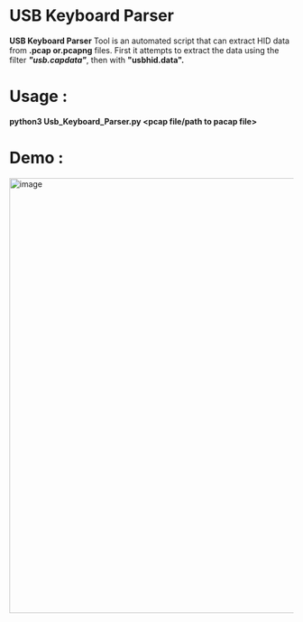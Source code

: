 # USB Keyboard Parser

**USB Keyboard Parser** Tool is an automated script that can extract HID data from **.pcap or.pcapng** files. First it attempts to extract the data using the filter **_"usb.capdata"_**, then with **"usbhid.data".** 

# Usage :

**python3 Usb_Keyboard_Parser.py <pcap file/path to pacap file>**


# Demo :
<img width="771" alt="image" src="https://user-images.githubusercontent.com/89577007/185473802-19d83c0a-74e7-4b36-9a3f-240511ecbd9b.png">
